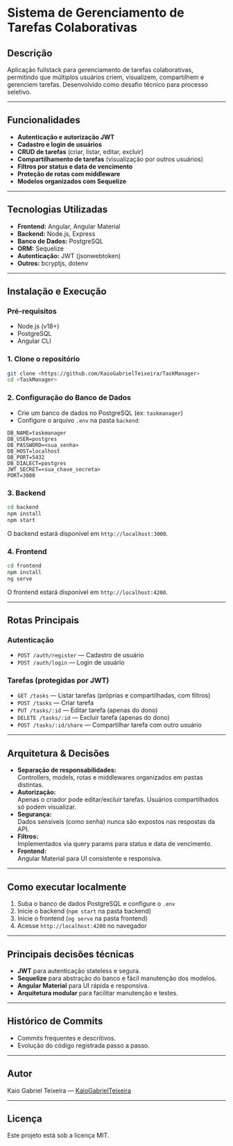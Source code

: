 # Sistema de Gerenciamento de Tarefas Colaborativas

## Descrição

Aplicação fullstack para gerenciamento de tarefas colaborativas, permitindo que múltiplos usuários criem, visualizem, compartilhem e gerenciem tarefas. Desenvolvido como desafio técnico para processo seletivo.

---

## Funcionalidades

- **Autenticação e autorização JWT**
- **Cadastro e login de usuários**
- **CRUD de tarefas** (criar, listar, editar, excluir)
- **Compartilhamento de tarefas** (visualização por outros usuários)
- **Filtros por status e data de vencimento**
- **Proteção de rotas com middleware**
- **Modelos organizados com Sequelize**

---

## Tecnologias Utilizadas

- **Frontend:** Angular, Angular Material
- **Backend:** Node.js, Express
- **Banco de Dados:** PostgreSQL
- **ORM:** Sequelize
- **Autenticação:** JWT (jsonwebtoken)
- **Outros:** bcryptjs, dotenv

---

## Instalação e Execução

### Pré-requisitos

- Node.js (v18+)
- PostgreSQL
- Angular CLI

### 1. Clone o repositório

```sh
git clone <https://github.com/KaioGabrielTeixeira/TaskManager>
cd <TaskManager>
```

### 2. Configuração do Banco de Dados

- Crie um banco de dados no PostgreSQL (ex: `taskmanager`)
- Configure o arquivo `.env` na pasta `backend`:

```env
DB_NAME=taskmanager
DB_USER=postgres
DB_PASSWORD=<sua_senha>
DB_HOST=localhost
DB_PORT=5432
DB_DIALECT=postgres
JWT_SECRET=<sua_chave_secreta>
PORT=3000
```

### 3. Backend

```sh
cd backend
npm install
npm start
```
O backend estará disponível em `http://localhost:3000`.

### 4. Frontend

```sh
cd frontend
npm install
ng serve
```
O frontend estará disponível em `http://localhost:4200`.

---

## Rotas Principais

### Autenticação
- `POST /auth/register` — Cadastro de usuário
- `POST /auth/login` — Login de usuário

### Tarefas (protegidas por JWT)
- `GET /tasks` — Listar tarefas (próprias e compartilhadas, com filtros)
- `POST /tasks` — Criar tarefa
- `PUT /tasks/:id` — Editar tarefa (apenas do dono)
- `DELETE /tasks/:id` — Excluir tarefa (apenas do dono)
- `POST /tasks/:id/share` — Compartilhar tarefa com outro usuário

---

## Arquitetura & Decisões

- **Separação de responsabilidades:**  
  Controllers, models, rotas e middlewares organizados em pastas distintas.
- **Autorização:**  
  Apenas o criador pode editar/excluir tarefas. Usuários compartilhados só podem visualizar.
- **Segurança:**  
  Dados sensíveis (como senha) nunca são expostos nas respostas da API.
- **Filtros:**  
  Implementados via query params para status e data de vencimento.
- **Frontend:**  
  Angular Material para UI consistente e responsiva.

---

## Como executar localmente

1. Suba o banco de dados PostgreSQL e configure o `.env`
2. Inicie o backend (`npm start` na pasta backend)
3. Inicie o frontend (`ng serve` na pasta frontend)
4. Acesse `http://localhost:4200` no navegador

---

## Principais decisões técnicas

- **JWT** para autenticação stateless e segura.
- **Sequelize** para abstração do banco e fácil manutenção dos modelos.
- **Angular Material** para UI rápida e responsiva.
- **Arquitetura modular** para facilitar manutenção e testes.

---

## Histórico de Commits

- Commits frequentes e descritivos.
- Evolução do código registrada passo a passo.

---

## Autor

Kaio Gabriel Teixeira — [KaioGabrielTeixeira](https://github.com/KaioGabrielTeixeira)

---

## Licença

Este projeto está sob a licença MIT.